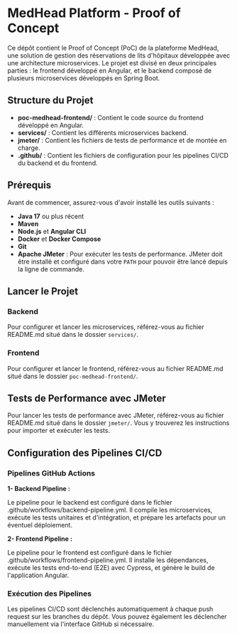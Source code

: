 # MedHead Platform - Proof of Concept

Ce dépôt contient le Proof of Concept (PoC) de la plateforme MedHead,
une solution de gestion des réservations de lits d'hôpitaux développée avec une architecture microservices. 
Le projet est divisé en deux principales parties : le frontend développé en Angular, et le backend composé de plusieurs microservices développés en Spring Boot.

## Structure du Projet

- **poc-medhead-frontend/** : Contient le code source du frontend développé en Angular.
- **services/** : Contient les différents microservices backend.
- **jmeter/** : Contient les fichiers de tests de performance et de montée en charge.
- **.github/** : Contient les fichiers de configuration pour les pipelines CI/CD du backend et du frontend.

## Prérequis

Avant de commencer, assurez-vous d'avoir installé les outils suivants :

- **Java 17** ou plus récent
- **Maven**
- **Node.js** et **Angular CLI**
- **Docker** et **Docker Compose**
- **Git**
- **Apache JMeter** : Pour exécuter les tests de performance. JMeter doit être installé et configuré dans votre `PATH` pour pouvoir être lancé depuis la ligne de commande.

## Lancer le Projet

### Backend

Pour configurer et lancer les microservices, référez-vous au fichier README.md situé dans le dossier `services/`.

### Frontend

Pour configurer et lancer le frontend, référez-vous au fichier README.md situé dans le dossier `poc-medhead-frontend/`.

## Tests de Performance avec JMeter

Pour lancer les tests de performance avec JMeter, référez-vous au fichier README.md situé dans le dossier `jmeter/`. Vous y trouverez les instructions pour importer et exécuter les tests.

## Configuration des Pipelines CI/CD

### Pipelines GitHub Actions

  **1- Backend Pipeline :**
  
  Le pipeline pour le backend est configuré dans le fichier .github/workflows/backend-pipeline.yml. Il compile les microservices, exécute les tests unitaires et d'intégration, et prépare les artefacts pour un éventuel déploiement.
  
  **2- Frontend Pipeline :**
  
  Le pipeline pour le frontend est configuré dans le fichier .github/workflows/frontend-pipeline.yml. Il installe les dépendances, exécute les tests end-to-end (E2E) avec Cypress, et génère le build de l'application Angular.

### Exécution des Pipelines

Les pipelines CI/CD sont déclenchés automatiquement à chaque push request sur les branches du dépôt. Vous pouvez également les déclencher manuellement via l'interface GitHub si nécessaire.

